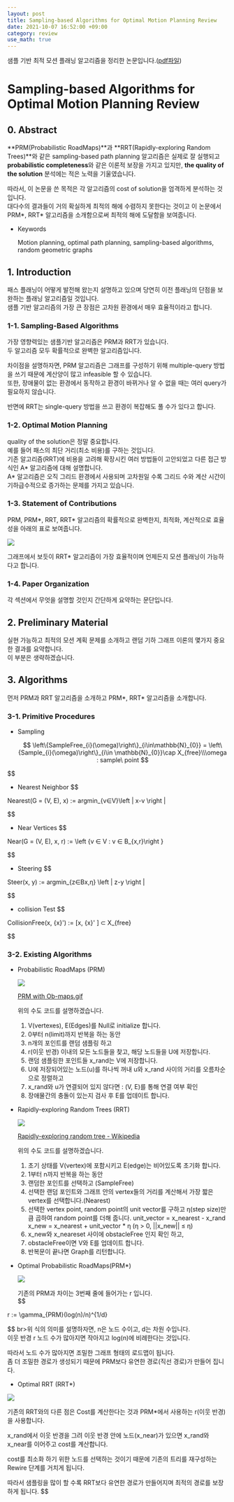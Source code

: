```yaml
---
layout: post
title: Sampling-based Algorithms for Optimal Motion Planning Review
date: 2021-10-07 16:52:00 +09:00
category: review
use_math: true
---
```

샘플 기반 최적 모션 플래닝 알고리즘을 정리한 논문입니다.([pdf파일](https://arxiv.org/pdf/1105.1186.pdf))

# Sampling-based Algorithms for Optimal Motion Planning Review

## 0. Abstract

**PRM(Probabilistic RoadMaps)**과 **RRT(Rapidly-exploring Random Trees)**와 같은 sampling-based path planning 알고리즘은 실제로 잘 실행되고 **probabilistic completeness**와 같은 이론적 보장을 가지고 있지만, **the quality of the solution** 분석에는 적은 노력을 기울였습니다.

따라서, 이 논문을 쓴 목적은 각 알고리즘의 cost of solution을 엄격하게 분석하는 것입니다. <br>
대다수의 결과들이 거의 확실하게 최적의 해에 수렴하지 못한다는 것이고 이 논문에서 PRM*, RRT* 알고리즘을 소개함으로써 최적의 해에 도달함을 보여줍니다.

- Keywords

  Motion planning, optimal path planning, sampling-based algorithms, random geometric graphs

## 1. Introduction

패스 플래닝이 어떻게 발전해 왔는지 설명하고 있으며 당연히 이전 플래닝의 단점을 보완하는 플래닝 알고리즘일 것입니다.<br>
샘플 기반 알고리즘의 가장 큰 장점은 고차원 환경에서 매우 효율적이라고 합니다.

### 1-1. Sampling-Based Algorithms

가장 영향력있는 샘플기반 알고리즘은 PRM과 RRT가 있습니다. <br>
두 알고리즘 모두 확률적으로 완벽한 알고리즘입니다.

차이점을 설명하자면, PRM 알고리즘은 그래프를 구성하기 위해 multiple-query 방법을 쓰기 때문에 계산양이 많고 infeasible 할 수 있습니다. <br>또한, 장애물이 없는 환경에서 동작하고 환경이 바뀌거나 알 수 없을 때는 여러 query가 필요하지 않습니다.

반면에 RRT는 single-query 방법을 쓰고 환경이 복잡해도 풀 수가 있다고 합니다.

### 1-2. Optimal Motion Planning

quality of the solution은 정말 중요합니다.<br>
예를 들어 패스의 최단 거리(최소 비용)를 구하는 것입니다.<br>
기존 알고리즘(RRT)에 비용을 고려해 확장시킨 여러 방법들이 고안되었고 다른 접근 방식인 A* 알고리즘에 대해 설명합니다. <br>
A* 알고리즘은 오직 그리드 환경에서 사용되며 고차원일 수록 그리드 수와 계산 시간이 기하급수적으로 증가하는 문제를 가지고 있습니다.

### 1-3. Statement of Contributions

PRM, PRM*, RRT, RRT* 알고리즘의 확률적으로 완벽한지, 최적화, 계산적으로 효율성을 아래의 표로 보여줍니다.

<img src="/public/img/2021-10-07-paper-review.png"/>

그래프에서 보듯이 RRT* 알고리즘이 가장 효율적이며 언제든지 모션 플래닝이 가능하다고 합니다.

### 1-4. Paper Organization

각 섹션에서 무엇을 설명할 것인지 간단하게 요약하는 문단입니다.

## 2. Preliminary Material

실현 가능하고 최적의 모션 계획 문제를 소개하고 랜덤 기하 그래프 이론의 몇가지 중요한 결과를 요약합니다.<br>
이 부분은 생략하겠습니다.

## 3. Algorithms

먼저 PRM과 RRT 알고리즘을 소개하고 PRM*, RRT* 알고리즘을 소개합니다.

### 3-1. Primitive Procedures

- Sampling

  $$
  \left\{SampleFree_{i}(\omega)\right\}_{i\in\mathbb{N}_{0}} = \left\{Sample_{i}(\omega)\right\}_{i\in \mathbb{N}_{0}}\cap X_{free}\\\omega : sample\ point
$$

$$
- Nearest Neighbor
$$

Nearest(G = (V, E), x) := argmin_{v∈V}\left \| x-v \right \|

$$
- Near Vertices
$$

Near(G = (V, E), x, r) := \left \{v ∈ V : v ∈ B_{x,r}\right \}

$$
- Steering
$$

Steer(x, y) := argmin_{z∈Bx,η}
\left \| z-y \right \|

$$
- collision Test
$$

CollisionFree(x, {x}') := [x, {x}'
] ⊂ X_{free}

$$
### 3-2. Existing Algorithms

- Probabilistic RoadMaps (PRM)

  <img src="/public/img/2021-10-07-paper-review1.png"/>

  [PRM with Ob-maps.gif](https://commons.wikimedia.org/wiki/File:PRM_with_Ob-maps.gif#/media/File:PRM_with_Ob-maps.gif)

  위의 수도 코드를 설명하겠습니다.

  1. V(vertexes), E(Edges)를 Null로 initialize 합니다.
  2. 0부터 n(limit)까지 반복을 하는 동안
  3. n개의 포인트를 랜덤 샘플링 하고
  4. r(이웃 반경) 이내의 모든 노드들을 찾고, 해당 노드들을 U에 저장합니다.
  5. 랜덤 샘플링한 포인트들 x_rand는 V에 저장합니다.
  6. U에 저장되어있는 노드(u)를 하나씩 꺼내 u와 x_rand 사이의 거리를 오름차순으로 정렬하고
  7. x_rand와 u가 연결되어 있지 않다면  : (V, E)를 통해 연결 여부 확인
  8. 장애물간의 충돌이 있는지 검사 후 E를 업데이트 합니다.
  
- Rapidly-exploring Random Trees (RRT)

  <img src="/public/img/2021-10-07-paper-review2.png"/>

  [Rapidly-exploring random tree - Wikipedia](https://en.wikipedia.org/wiki/Rapidly-exploring_random_tree#/media/File:Rapidly-exploring_Random_Tree_(RRT)_500x373.gif)

  위의 수도 코드를 설명하겠습니다.

  1. 초기 상태를 V(vertex)에 포함시키고 E(edge)는 비어있도록 초기화 합니다.
  2. 1부터 n까지 반복을 하는 동안
  3. 랜덤한 포인트를 선택하고 (SampleFree)
  4. 선택한 랜덤 포인트와 그래프 안의 vertex들의 거리를 계산해서 가장 짧은 vertex를 선택합니다.(Nearest)
  5. 선택한 vertex point, random point의 unit vector를 구하고 η(step size)만큼 곱하여 random point를 더해 줍니다.
     unit_vector = x_nearest - x_rand
     x_new = x_nearest + unit_vector *  η (η > 0, ||x_new|| ≤ η)
  6. x_new와 x_neareset 사이에 obstacleFree 인지 확인 하고,
  7. obstacleFree이면 V와 E를 업데이트 합니다.
  8. 반복문이 끝나면 Graph를 리턴합니다.
  
- Optimal Probabilistic RoadMaps(PRM*)

  <img src="/public/img/2021-10-07-paper-review3.png"/>

  기존의 PRM과 차이는 3번째 줄에 들어가는 r 입니다.<br>
$$

r := \gamma_{PRM}(log(n)/n)^{1/d}

$$
br>위 식의 의미를 설명하자면, n은 노드 수이고, d는 차원 수입니다.<br>
이웃 반경 r 노드 수가 많아지면 작아지고 log(n)에 비례한다는 것입니다.<br>

따라서 노드 수가 많아지면 조밀한 그래프 형태의 로드맵이 됩니다. <br>좀 더 조밀한 경로가 생성되기 때문에 PRM보다 유연한 경로(직선 경로)가 만들어 집니다.

- Optimal RRT (RRT*)

<img src="/public/img/2021-10-07-paper-review4.png"/>

기존의 RRT와의 다른 점은 Cost를 계산한다는 것과 PRM*에서 사용하는 r(이웃 반경)을 사용합니다.

x_rand에서 이웃 반경을 그려 이웃 반경 안에 노드(x_near)가 있으면 x_rand와 x_near를 이어주고 cost를 계산합니다.

cost를 최소화 하기 위한 노드를 선택하는 것이기 때문에 기존의 트리를 재구성하는 Rewire 단계를 거치게 됩니다.

따라서 샘플링을 많이 할 수록 RRT보다 유연한 경로가 만들어지며 최적의 경로를 보장하게 됩니다.
$$
